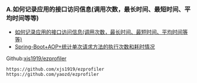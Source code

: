 ### A.如何记录应用的接口访问信息(调用次数，最长时间、最短时间、平均时间等等)
- [如何记录应用的接口访问信息(调用次数，最长时间、最短时间、平均时间等等)](https://blog.csdn.net/goldenfish1919/article/details/78094090)
- [Spring-Boot+AOP+统计单次请求方法的执行次数和耗时情况](https://blog.csdn.net/ruiguang21/article/details/79139373)

Github:[xjs1919/ezprofiler](https://github.com/xjs1919/ezprofiler)
```
https://github.com/xjs1919/ezprofiler
https://github.com/yaozd/ezprofiler
```